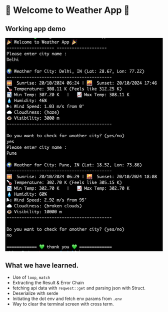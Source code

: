 # 🎉 Welcome to Weather App 🎉

## Working app demo
[![image](./weatherapp.png)](./demo.mov)


## What we have learned.

- Use of `loop`, `match`
- Extracting the Result & Error Chain
- fetching api data with `reqwest::get` and parsing json with Struct.
- Deserialize with serde
- Initiating the dot env and fetch env params from `.env`
- Way to clear the terminal screen with cross term.